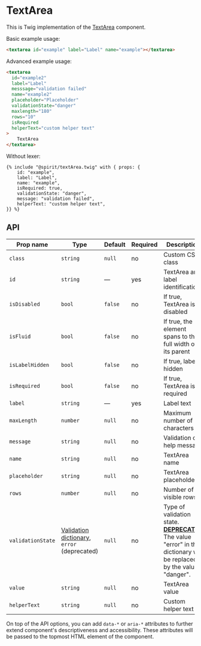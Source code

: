 # TextArea

This is Twig implementation of the [TextArea] component.

Basic example usage:

```html
<textarea id="example" label="Label" name="example"></textarea>
```

Advanced example usage:

```html
<textarea
  id="example2"
  label="Label"
  messsage="validation failed"
  name="example2"
  placeholder="Placeholder"
  validationState="danger"
  maxlength="180"
  rows="10"
  isRequired
  helperText="custom helper text"
>
    TextArea
</textarea>
```

Without lexer:

```twig
{% include "@spirit/textArea.twig" with { props: {
    id: "example",
    label: "Label",
    name: "example",
    isRequired: true,
    validationState: "danger",
    message: "validation failed",
    helperText: "custom helper text",
}} %}
```

## API

| Prop name         | Type                                                                 | Default | Required | Description                                                                                                                        |
| ----------------- | -------------------------------------------------------------------- | ------- | -------- | ---------------------------------------------------------------------------------------------------------------------------------- |
| `class`           | `string`                                                             | `null`  | no       | Custom CSS class                                                                                                                   |
| `id`              | `string`                                                             | —       | yes      | TextArea and label identification                                                                                                  |
| `isDisabled`      | `bool`                                                               | `false` | no       | If true, TextArea is disabled                                                                                                      |
| `isFluid`         | `bool`                                                               | `false` | no       | If true, the element spans to the full width of its parent                                                                         |
| `isLabelHidden`   | `bool`                                                               | `false` | no       | If true, label is hidden                                                                                                           |
| `isRequired`      | `bool`                                                               | `false` | no       | If true, TextArea is required                                                                                                      |
| `label`           | `string`                                                             | —       | yes      | Label text                                                                                                                         |
| `maxLength`       | `number`                                                             | `null`  | no       | Maximum number of characters                                                                                                       |
| `message`         | `string`                                                             | `null`  | no       | Validation or help message                                                                                                         |
| `name`            | `string`                                                             | `null`  | no       | TextArea name                                                                                                                      |
| `placeholder`     | `string`                                                             | `null`  | no       | TextArea placeholder                                                                                                               |
| `rows`            | `number`                                                             | `null`  | no       | Number of visible rows                                                                                                             |
| `validationState` | [Validation dictionary][dictionary-validation], `error` (deprecated) | `null`  | no       | Type of validation state. [**DEPRECATED**][deprecated] The value "error" in the dictionary will be replaced by the value "danger". |
| `value`           | `string`                                                             | `null`  | no       | TextArea value                                                                                                                     |
| `helperText`      | `string`                                                             | `null`  | no       | Custom helper text                                                                                                                 |

On top of the API options, you can add `data-*` or `aria-*` attributes to
further extend component's descriptiveness and accessibility. These attributes
will be passed to the topmost HTML element of the component.

[textarea]: https://github.com/lmc-eu/spirit-design-system/tree/main/packages/web/src/scss/components/TextArea
[dictionary-validation]: https://github.com/lmc-eu/spirit-design-system/blob/main/docs/DICTIONARIES.md#validation
[deprecated]: https://github.com/lmc-eu/spirit-design-system/tree/main/packages/web-twig/README.md#deprecations
